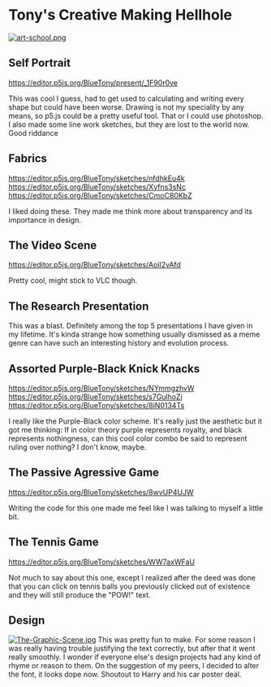 # Tony's Creative Making Hellhole

[![art-school.png](https://i.postimg.cc/dtd8dVvh/art-school.png)](https://postimg.cc/yk1gCBDK)


## Self Portrait
https://editor.p5js.org/BlueTony/present/_1F90r0ve

This was cool I guess, had to get used to calculating and writing every shape but could have been worse. Drawing is not my speciality by any means, so p5.js could be a pretty useful tool. That or I could use photoshop.
I also made some line work sketches, but they are lost to the world now. Good riddance

## Fabrics
https://editor.p5js.org/BlueTony/sketches/nfdhkEu4k
https://editor.p5js.org/BlueTony/sketches/Xyfns3sNc
https://editor.p5js.org/BlueTony/sketches/CmoC80KbZ

I liked doing these. They made me think more about transparency and its importance in design.

## The Video Scene
https://editor.p5js.org/BlueTony/sketches/AoiI2vAfd

Pretty cool, might stick to VLC though.

## The Research Presentation

This was a blast. Definitely among the top 5 presentations I have given in my lifetime. It's kinda strange how something usually dismissed as a meme genre can have such an interesting history and evolution process.

## Assorted Purple-Black Knick Knacks
https://editor.p5js.org/BlueTony/sketches/NYmmgzhvW
https://editor.p5js.org/BlueTony/sketches/s7GulhoZj
https://editor.p5js.org/BlueTony/sketches/8iN0134Ts

I really like the Purple-Black color scheme. It's really just the aesthetic but it got me thinking: If in color theory purple represents royalty, and black represents nothingness, can this cool color combo be said to represent ruling over nothing? I don't know, maybe.

## The Passive Agressive Game
https://editor.p5js.org/BlueTony/sketches/8wvUP4UJW

Writing the code for this one made me feel like I was talking to myself a little bit.

## The Tennis Game
https://editor.p5js.org/BlueTony/sketches/WW7axWFaU

Not much to say about this one, except I realized after the deed was done that you can click on tennis balls you previously clicked out of existence and they will still produce the "POW!" text.

## Design
[![The-Graphic-Scene.jpg](https://i.postimg.cc/htBPJCZF/The-Graphic-Scene.jpg)](https://postimg.cc/F7TQ8xQG)
This was pretty fun to make. For some reason I was really having trouble justifying the text correctly, but after that it went really smoothly. I wonder if everyone else's design projects had any kind of rhyme or reason to them. On the suggestion of my peers, I decided to alter the font, it looks dope now. Shoutout to Harry and his car poster deal.
